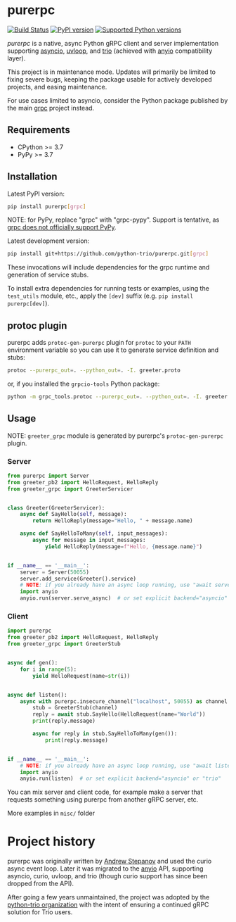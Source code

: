 # purerpc

<!-- start-badges -->
[![Build Status](https://img.shields.io/github/actions/workflow/status/python-trio/purerpc/ci.yml)](https://github.com/python-trio/purerpc/actions/workflows/ci.yml)
[![PyPI version](https://img.shields.io/pypi/v/purerpc.svg?style=flat)](https://pypi.org/project/purerpc/)
[![Supported Python versions](https://img.shields.io/pypi/pyversions/purerpc.svg)](https://pypi.org/project/purerpc)
<!-- end-badges -->

_purerpc_ is a native, async Python gRPC client and server implementation supporting
[asyncio](https://docs.python.org/3/library/asyncio.html),
[uvloop](https://github.com/MagicStack/uvloop), and
[trio](https://github.com/python-trio/trio) (achieved with [anyio](https://github.com/agronholm/anyio) compatibility layer).

This project is in maintenance mode.  Updates will primarily be limited to fixing
severe bugs, keeping the package usable for actively developed projects, and
easing maintenance.

For use cases limited to asyncio, consider the Python package published by the
main [grpc](https://github.com/grpc/grpc) project instead.

## Requirements

* CPython >= 3.7
* PyPy >= 3.7

## Installation

Latest PyPI version:

```bash
pip install purerpc[grpc]
```

NOTE: for PyPy, replace "grpc" with "grpc-pypy".  Support is tentative, as
  [grpc does not officially support PyPy](https://github.com/grpc/grpc/issues/4221).

Latest development version:

```bash
pip install git+https://github.com/python-trio/purerpc.git[grpc]
```

These invocations will include dependencies for the grpc runtime and
generation of service stubs.

To install extra dependencies for running tests or examples, using the
`test_utils` module, etc., apply the `[dev]` suffix (e.g.
`pip install purerpc[dev]`).

## protoc plugin

purerpc adds `protoc-gen-purerpc` plugin for `protoc` to your `PATH` environment variable
so you can use it to generate service definition and stubs: 

```bash
protoc --purerpc_out=. --python_out=. -I. greeter.proto
```

or, if you installed the `grpcio-tools` Python package:

```bash
python -m grpc_tools.protoc --purerpc_out=. --python_out=. -I. greeter.proto
```

## Usage

NOTE: `greeter_grpc` module is generated by purerpc's `protoc-gen-purerpc` plugin.

### Server

```python
from purerpc import Server
from greeter_pb2 import HelloRequest, HelloReply
from greeter_grpc import GreeterServicer


class Greeter(GreeterServicer):
    async def SayHello(self, message):
        return HelloReply(message="Hello, " + message.name)

    async def SayHelloToMany(self, input_messages):
        async for message in input_messages:
            yield HelloReply(message=f"Hello, {message.name}")


if __name__ == '__main__':
    server = Server(50055)
    server.add_service(Greeter().service)
    # NOTE: if you already have an async loop running, use "await server.serve_async()"
    import anyio
    anyio.run(server.serve_async)  # or set explicit backend="asyncio" or "trio"
```

### Client

```python
import purerpc
from greeter_pb2 import HelloRequest, HelloReply
from greeter_grpc import GreeterStub


async def gen():
    for i in range(5):
        yield HelloRequest(name=str(i))


async def listen():
    async with purerpc.insecure_channel("localhost", 50055) as channel:
        stub = GreeterStub(channel)
        reply = await stub.SayHello(HelloRequest(name="World"))
        print(reply.message)

        async for reply in stub.SayHelloToMany(gen()):
            print(reply.message)


if __name__ == '__main__':
    # NOTE: if you already have an async loop running, use "await listen()"
    import anyio
    anyio.run(listen)  # or set explicit backend="asyncio" or "trio"
```

You can mix server and client code, for example make a server that requests something using purerpc from another gRPC server, etc.

More examples in `misc/` folder

# Project history

purerpc was originally written by [Andrew Stepanov](https://github.com/standy66)
and used the curio async event loop.  Later it
was migrated to the [anyio](https://github.com/agronholm/anyio) API, supporting
asyncio, curio, uvloop, and trio (though curio support has since been dropped
from the API).

After going a few years unmaintained, the project was adopted by the [python-trio
organization](https://github.com/python-trio) with the intent of ensuring a
continued gRPC solution for Trio users.
